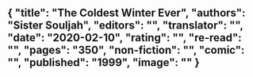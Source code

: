 {
 "title": "The Coldest Winter Ever",
 "authors": "Sister Souljah",
 "editors": "",
 "translator": "",
 "date": "2020-02-10",
 "rating": "",
 "re-read": "",
 "pages": "350",
 "non-fiction": "",
 "comic": "",
 "published": "1999",
 "image": ""
}
---

